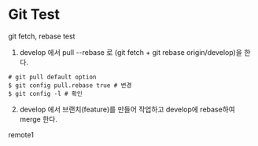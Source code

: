 # Git Test

git fetch, rebase test

1. develop 에서 pull --rebase 로 (git fetch + git rebase origin/develop)을 한다.

```shell
# git pull default option
$ git config pull.rebase true # 변경
$ git config -l # 확인
```
   
2. develop 에서 브랜치(feature)를 만들어 작업하고 develop에 rebase하여 merge 한다.

remote1
